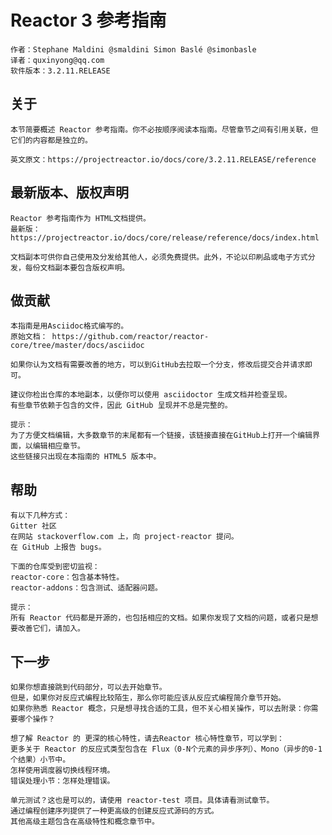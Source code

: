 # Reactor 3 参考指南
	
	作者：Stephane Maldini @smaldini Simon Baslé @simonbasle
	译者：quxinyong@qq.com
	软件版本：3.2.11.RELEASE

## 关于
	本节简要概述 Reactor 参考指南。你不必按顺序阅读本指南。尽管章节之间有引用关联，但它们的内容都是独立的。
	
	英文原文：https://projectreactor.io/docs/core/3.2.11.RELEASE/reference
		
## 最新版本、版权声明
    Reactor 参考指南作为 HTML文档提供。
    最新版：https://projectreactor.io/docs/core/release/reference/docs/index.html
    
    文档副本可供你自己使用及分发给其他人，必须免费提供。此外，不论以印刷品或电子方式分发，每份文档副本要包含版权声明。


## 做贡献
    本指南是用Asciidoc格式编写的。
    原始文档： https://github.com/reactor/reactor-core/tree/master/docs/asciidoc
    
    如果你认为文档有需要改善的地方，可以到GitHub去拉取一个分支，修改后提交合并请求即可。
    
    建议你检出仓库的本地副本，以便你可以使用 asciidoctor 生成文档并检查呈现。
    有些章节依赖于包含的文件，因此 GitHub 呈现并不总是完整的。
    
    提示：
    为了方便文档编辑，大多数章节的末尾都有一个链接，该链接直接在GitHub上打开一个编辑界面，以编辑相应章节。
    这些链接只出现在本指南的 HTML5 版本中。
    

## 帮助
    有以下几种方式：
    Gitter 社区
    在网站 stackoverflow.com 上，向 project-reactor 提问。
    在 GitHub 上报告 bugs。
    
    下面的仓库受到密切监视：
    reactor-core：包含基本特性。
    reactor-addons：包含测试、适配器问题。
    
    提示：
    所有 Reactor 代码都是开源的，也包括相应的文档。如果你发现了文档的问题，或者只是想要改善它们，请加入。


## 下一步
    如果你想直接跳到代码部分，可以去开始章节。
    但是，如果你对反应式编程比较陌生，那么你可能应该从反应式编程简介章节开始。
    如果你熟悉 Reactor 概念，只是想寻找合适的工具，但不关心相关操作，可以去附录：你需要哪个操作？
    
    想了解 Reactor 的 更深的核心特性，请去Reactor 核心特性章节，可以学到：
    更多关于 Reactor 的反应式类型包含在 Flux（0-N个元素的异步序列）、Mono（异步的0-1个结果）小节中。
    怎样使用调度器切换线程环境。
    错误处理小节：怎样处理错误。
    
    单元测试？这也是可以的，请使用 reactor-test 项目。具体请看测试章节。
    通过编程创建序列提供了一种更高级的创建反应式源码的方式。
    其他高级主题包含在高级特性和概念章节中。
	

